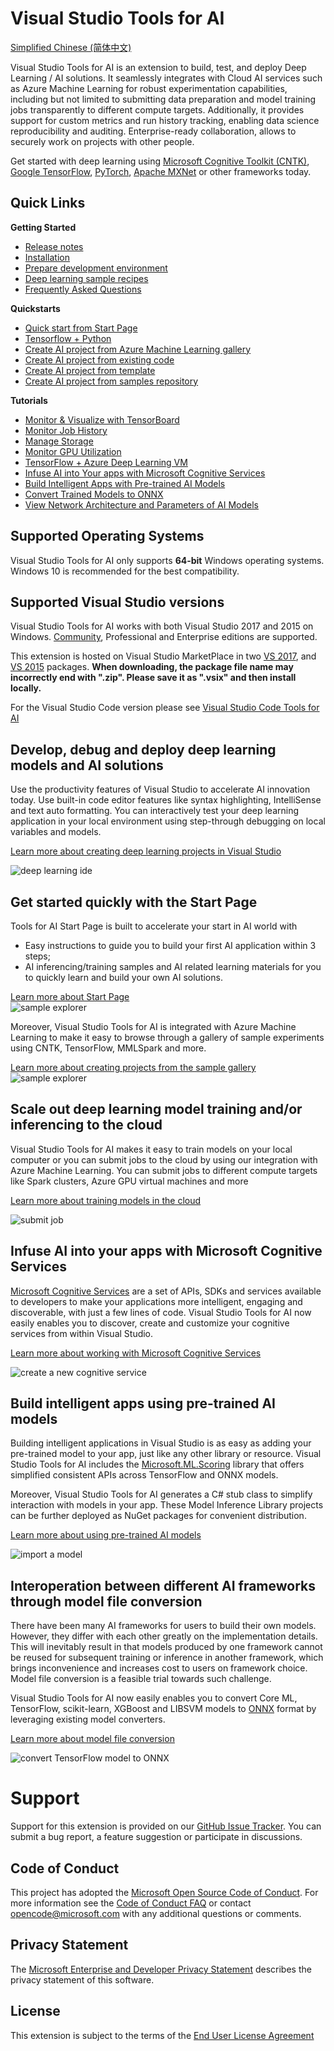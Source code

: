  # Visual Studio Tools for AI

[Simplified Chinese (简体中文)](docs/zh-hans/README.md)

Visual Studio Tools for AI is an extension to build, test, and deploy Deep Learning / AI solutions. It seamlessly integrates with Cloud AI services such as Azure Machine Learning for robust experimentation capabilities, including but not limited to submitting data preparation and model training jobs transparently to different compute targets. Additionally, it provides support for custom metrics and run history tracking, enabling data science reproducibility and auditing. Enterprise-ready collaboration, allows to securely work on projects with other people.

Get started with deep learning using [Microsoft Cognitive Toolkit (CNTK)](http://www.microsoft.com/en-us/cognitive-toolkit), [Google TensorFlow](https://www.tensorflow.org), [PyTorch](https://pytorch.org/), [Apache MXNet](https://mxnet.incubator.apache.org/) or other frameworks today.

## Quick Links
**Getting Started**

- [Release notes](docs/release-notes.md)
- [Installation](docs/installation.md)
- [Prepare development environment](docs/prepare-localmachine.md)
- [Deep learning sample recipes](https://github.com/Microsoft/samples-for-ai)
- [Frequently Asked Questions](docs/faq.md)

**Quickstarts**

- [Quick start from Start Page](docs/vs-landing-page.md)
- [Tensorflow + Python](docs/tensorflow-local.md)
- [Create AI project from Azure Machine Learning gallery](docs/quickstart-00-project-from-azuremachinelearning-gallery.md)
- [Create AI project from existing code](docs/quickstart-01-project-from-existing.md)
- [Create AI project from template](docs/quickstart-02-project-from-template.md)
- [Create AI project from samples repository](docs/quickstart-03-project-from-repository.md)


**Tutorials**

- [Monitor & Visualize with TensorBoard](docs/monitor-tensorboard.md)
- [Monitor Job History](docs/job-history.md)
- [Manage Storage](docs/manage-storage.md)
- [Monitor GPU Utilization](docs/gpu-utilization.md)
- [TensorFlow + Azure Deep Learning VM](docs/tensorflow-vm.md)
- [Infuse AI into Your apps with Microsoft Cognitive Services](docs/cognitive-services.md)
- [Build Intelligent Apps with Pre-trained AI Models](docs/model-inference.md)
- [Convert Trained Models to ONNX](docs/model-converter.md)
- [View Network Architecture and Parameters of AI Models](docs/model-viewer.md)


## Supported Operating Systems
Visual Studio Tools for AI only supports **64-bit** Windows operating systems.
Windows 10 is recommended for the best compatibility.


## Supported Visual Studio versions
Visual Studio Tools for AI works with both Visual Studio 2017 and 2015 on Windows.
[Community](https://www.visualstudio.com/downloads/), Professional and Enterprise editions are supported.

This extension is hosted on Visual Studio MarketPlace in two
[VS 2017](https://marketplace.visualstudio.com/items?itemName=ms-toolsai.vstoolsai-vs2017),
and [VS 2015](https://marketplace.visualstudio.com/items?itemName=ms-toolsai.vstoolsai-vs2015) packages.
**When downloading, the package file name may incorrectly end with ".zip".
Please save it as ".vsix" and then install locally.**

For the Visual Studio Code version please see [Visual Studio Code Tools for AI](http://aka.ms/vscodetoolsforai)

## Develop, debug and deploy deep learning models and AI solutions  
Use the productivity features of Visual Studio to accelerate AI innovation today. Use built-in code editor features like syntax highlighting, IntelliSense and text auto formatting. You can interactively test your deep learning application in your local environment using step-through debugging on local variables and models. 

[Learn more about creating deep learning projects in Visual Studio](docs/quickstart-02-project-from-template.md)

![deep learning ide](docs/media/ide.png)

## Get started quickly with the Start Page  
Tools for AI Start Page is built to accelerate your start in AI world with 
- Easy instructions to guide you to build your first AI application within 3 steps;
- AI inferencing/training samples and AI related learning materials for you to quickly learn and build your own AI solutions. 


[Learn more about Start Page](docs/vs-landing-page.md)  
![sample explorer](docs/media/vs-landing-page/start-page.png)

Moreover, Visual Studio Tools for AI is integrated with Azure Machine Learning to make it easy to browse through a gallery of sample experiments using CNTK, TensorFlow, MMLSpark and more. 

[Learn more about creating projects from the sample gallery](docs/quickstart-00-project-from-azuremachinelearning-gallery.md)  
![sample explorer](docs/media/gallery.png)

## Scale out deep learning model training and/or inferencing to the cloud
Visual Studio Tools for AI makes it easy to train models on your local computer or you can submit jobs to the cloud by using our integration with Azure Machine Learning. You can submit jobs to different compute targets like Spark clusters, Azure GPU virtual machines and more  

[Learn more about training models in the cloud](docs/tensorflow-vm.md) 
 
![submit job](docs/media/submitjobs.png)

## Infuse AI into your apps with Microsoft Cognitive Services
[Microsoft Cognitive Services](https://azure.microsoft.com/en-us/services/cognitive-services/) are a set of APIs, SDKs and services available to developers to make your applications more intelligent, engaging and discoverable, with just a few lines of code.
Visual Studio Tools for AI now easily enables you to discover, create and customize your cognitive services from within Visual Studio.

[Learn more about working with Microsoft Cognitive Services](docs/cognitive-services.md)

![create a new cognitive service](docs/media/cognitive-services/create-service.png)

## Build intelligent apps using pre-trained AI models
Building intelligent applications in Visual Studio is as easy as adding your pre-trained model to your app, just like any other library or resource.
Visual Studio Tools for AI includes the [Microsoft.ML.Scoring](https://www.nuget.org/packages/Microsoft.ML.Scoring/) library that offers simplified consistent APIs across TensorFlow and ONNX models.

Moreover, Visual Studio Tools for AI generates a C# stub class to simplify interaction with models in your app.
These Model Inference Library projects can be further deployed as NuGet packages for convenient distribution.

[Learn more about using pre-trained AI models](docs/model-inference.md)

![import a model](docs/media/model-inference/importer_dialog.png)

## Interoperation between different AI frameworks through model file conversion
There have been many AI frameworks for users to build their own models.
However, they differ with each other greatly on the implementation details.
This will inevitably result in that models produced by one framework cannot be reused for subsequent training or inference in another framework, which brings inconvenience and increases cost to users on framework choice.
Model file conversion is a feasible trial towards such challenge.

Visual Studio Tools for AI now easily enables you to convert Core ML, TensorFlow, scikit-learn, XGBoost and LIBSVM models to [ONNX](https://onnx.ai/) format by leveraging existing model converters.

[Learn more about model file conversion](docs/model-converter.md)

![convert TensorFlow model to ONNX](docs/media/model-converter/tensorflow.png)


# Support
Support for this extension is provided on our [GitHub Issue Tracker](http://github.com/Microsoft/vs-tools-for-ai/issues). You can submit a bug report, a feature suggestion or participate in discussions.

## Code of Conduct
This project has adopted the [Microsoft Open Source Code of Conduct]. For more information see the [Code of Conduct FAQ] or contact [opencode@microsoft.com] with any additional questions or comments.

## Privacy Statement
The [Microsoft Enterprise and Developer Privacy Statement] describes the privacy statement of this software.

## License
This extension is subject to the terms of the [End User License Agreement](https://www.visualstudio.com/license-terms/mlt552233/)

[Microsoft Enterprise and Developer Privacy Statement]:https://go.microsoft.com/fwlink/?LinkId=786907&lang=en7
[licensed under the MIT License]: /LICENSE
[Microsoft Open Source Code of Conduct]:https://opensource.microsoft.com/codeofconduct/
[Code of Conduct FAQ]:https://opensource.microsoft.com/codeofconduct/faq/
[opencode@microsoft.com]:mailto:opencode@microsoft.com
